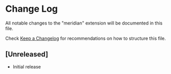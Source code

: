 # Change Log

All notable changes to the "meridian" extension will be documented in this file.

Check [Keep a Changelog](http://keepachangelog.com/) for recommendations on how to structure this file.

## [Unreleased]

-  Initial release

